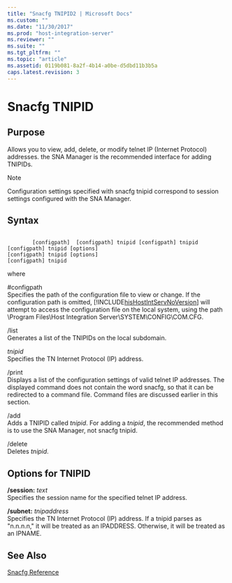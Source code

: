 ```yaml
---
title: "Snacfg TNIPID2 | Microsoft Docs"
ms.custom: ""
ms.date: "11/30/2017"
ms.prod: "host-integration-server"
ms.reviewer: ""
ms.suite: ""
ms.tgt_pltfrm: ""
ms.topic: "article"
ms.assetid: 0119b081-8a2f-4b14-a0be-d5dbd11b3b5a
caps.latest.revision: 3
---
```

# Snacfg TNIPID
## Purpose  
 Allows you to view, add, delete, or modify telnet IP (Internet Protocol) addresses. the SNA Manager is the recommended interface for adding TNIPIDs.  
  
> [!NOTE]
>  Configuration settings specified with snacfg tnipid correspond to session settings configured with the SNA Manager.  
  
## Syntax  
  
```  
  
        [configpath]  [configpath] tnipid [configpath] tnipid  [configpath] tnipid [options]  
[configpath] tnipid [options]  
[configpath] tnipid  
```  
  
 where  
  
 \#configpath  
 Specifies the path of the configuration file to view or change. If the configuration path is omitted, [!INCLUDE[hisHostIntServNoVersion](../includes/hishostintservnoversion-md.md)] will attempt to access the configuration file on the local system, using the path \Program Files\Host Integration Server\SYSTEM\CONFIG\COM.CFG.  
  
 /list  
 Generates a list of the TNIPIDs on the local subdomain.  
  
 *tnipid*  
 Specifies the TN Internet Protocol (IP) address.  
  
 /print  
 Displays a list of the configuration settings of valid telnet IP addresses. The displayed command does not contain the word snacfg, so that it can be redirected to a command file. Command files are discussed earlier in this section.  
  
 /add  
 Adds a TNIPID called *tnipid*. For adding a *tnipid*, the recommended method is to use the SNA Manager, not snacfg tnipid.  
  
 /delete  
 Deletes *tnipid*.  
  
## Options for TNIPID  
 **/session:** *text*  
 Specifies the session name for the specified telnet IP address.  
  
 **/subnet:** *tnipaddress*  
 Specifies the TN Internet Protocol (IP) address. If a tnipid parses as "n.n.n.n," it will be treated as an IPADDRESS. Otherwise, it will be treated as an IPNAME.  
  
## See Also  
 [Snacfg Reference](../core/snacfg-reference1.md)